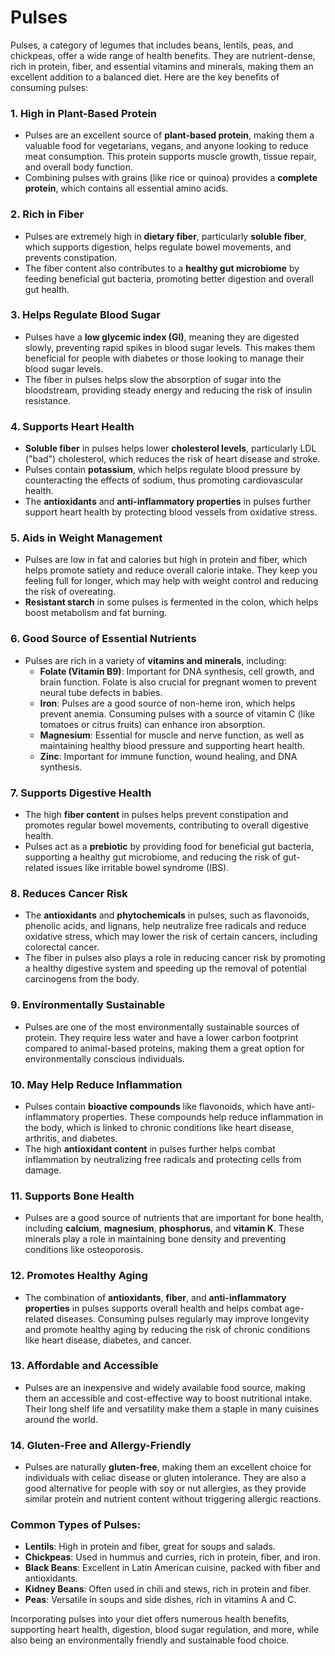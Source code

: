 # Pulses

Pulses, a category of legumes that includes beans, lentils, peas, and chickpeas, offer a wide range of health benefits. They are nutrient-dense, rich in protein, fiber, and essential vitamins and minerals, making them an excellent addition to a balanced diet. Here are the key benefits of consuming pulses:

### 1. **High in Plant-Based Protein**
   - Pulses are an excellent source of **plant-based protein**, making them a valuable food for vegetarians, vegans, and anyone looking to reduce meat consumption. This protein supports muscle growth, tissue repair, and overall body function.
   - Combining pulses with grains (like rice or quinoa) provides a **complete protein**, which contains all essential amino acids.

### 2. **Rich in Fiber**
   - Pulses are extremely high in **dietary fiber**, particularly **soluble fiber**, which supports digestion, helps regulate bowel movements, and prevents constipation.
   - The fiber content also contributes to a **healthy gut microbiome** by feeding beneficial gut bacteria, promoting better digestion and overall gut health.

### 3. **Helps Regulate Blood Sugar**
   - Pulses have a **low glycemic index (GI)**, meaning they are digested slowly, preventing rapid spikes in blood sugar levels. This makes them beneficial for people with diabetes or those looking to manage their blood sugar levels.
   - The fiber in pulses helps slow the absorption of sugar into the bloodstream, providing steady energy and reducing the risk of insulin resistance.

### 4. **Supports Heart Health**
   - **Soluble fiber** in pulses helps lower **cholesterol levels**, particularly LDL ("bad") cholesterol, which reduces the risk of heart disease and stroke.
   - Pulses contain **potassium**, which helps regulate blood pressure by counteracting the effects of sodium, thus promoting cardiovascular health.
   - The **antioxidants** and **anti-inflammatory properties** in pulses further support heart health by protecting blood vessels from oxidative stress.

### 5. **Aids in Weight Management**
   - Pulses are low in fat and calories but high in protein and fiber, which helps promote satiety and reduce overall calorie intake. They keep you feeling full for longer, which may help with weight control and reducing the risk of overeating.
   - **Resistant starch** in some pulses is fermented in the colon, which helps boost metabolism and fat burning.

### 6. **Good Source of Essential Nutrients**
   - Pulses are rich in a variety of **vitamins and minerals**, including:
     - **Folate (Vitamin B9)**: Important for DNA synthesis, cell growth, and brain function. Folate is also crucial for pregnant women to prevent neural tube defects in babies.
     - **Iron**: Pulses are a good source of non-heme iron, which helps prevent anemia. Consuming pulses with a source of vitamin C (like tomatoes or citrus fruits) can enhance iron absorption.
     - **Magnesium**: Essential for muscle and nerve function, as well as maintaining healthy blood pressure and supporting heart health.
     - **Zinc**: Important for immune function, wound healing, and DNA synthesis.

### 7. **Supports Digestive Health**
   - The high **fiber content** in pulses helps prevent constipation and promotes regular bowel movements, contributing to overall digestive health.
   - Pulses act as a **prebiotic** by providing food for beneficial gut bacteria, supporting a healthy gut microbiome, and reducing the risk of gut-related issues like irritable bowel syndrome (IBS).

### 8. **Reduces Cancer Risk**
   - The **antioxidants** and **phytochemicals** in pulses, such as flavonoids, phenolic acids, and lignans, help neutralize free radicals and reduce oxidative stress, which may lower the risk of certain cancers, including colorectal cancer.
   - The fiber in pulses also plays a role in reducing cancer risk by promoting a healthy digestive system and speeding up the removal of potential carcinogens from the body.

### 9. **Environmentally Sustainable**
   - Pulses are one of the most environmentally sustainable sources of protein. They require less water and have a lower carbon footprint compared to animal-based proteins, making them a great option for environmentally conscious individuals.

### 10. **May Help Reduce Inflammation**
   - Pulses contain **bioactive compounds** like flavonoids, which have anti-inflammatory properties. These compounds help reduce inflammation in the body, which is linked to chronic conditions like heart disease, arthritis, and diabetes.
   - The high **antioxidant content** in pulses further helps combat inflammation by neutralizing free radicals and protecting cells from damage.

### 11. **Supports Bone Health**
   - Pulses are a good source of nutrients that are important for bone health, including **calcium**, **magnesium**, **phosphorus**, and **vitamin K**. These minerals play a role in maintaining bone density and preventing conditions like osteoporosis.

### 12. **Promotes Healthy Aging**
   - The combination of **antioxidants**, **fiber**, and **anti-inflammatory properties** in pulses supports overall health and helps combat age-related diseases. Consuming pulses regularly may improve longevity and promote healthy aging by reducing the risk of chronic conditions like heart disease, diabetes, and cancer.

### 13. **Affordable and Accessible**
   - Pulses are an inexpensive and widely available food source, making them an accessible and cost-effective way to boost nutritional intake. Their long shelf life and versatility make them a staple in many cuisines around the world.

### 14. **Gluten-Free and Allergy-Friendly**
   - Pulses are naturally **gluten-free**, making them an excellent choice for individuals with celiac disease or gluten intolerance. They are also a good alternative for people with soy or nut allergies, as they provide similar protein and nutrient content without triggering allergic reactions.

### Common Types of Pulses:
- **Lentils**: High in protein and fiber, great for soups and salads.
- **Chickpeas**: Used in hummus and curries, rich in protein, fiber, and iron.
- **Black Beans**: Excellent in Latin American cuisine, packed with fiber and antioxidants.
- **Kidney Beans**: Often used in chili and stews, rich in protein and fiber.
- **Peas**: Versatile in soups and side dishes, rich in vitamins A and C.

Incorporating pulses into your diet offers numerous health benefits, supporting heart health, digestion, blood sugar regulation, and more, while also being an environmentally friendly and sustainable food choice.
